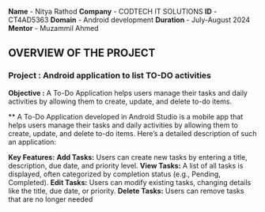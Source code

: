 **Name** - Nitya Rathod
**Company** - CODTECH IT SOLUTIONS
**ID** - CT4AD5363
**Domain** - Android development
**Duration** - July-August 2024
**Mentor** - Muzammil Ahmed

## OVERVIEW OF THE PROJECT

### Project : Android application to list TO-DO activities

**Objective :** 
A To-Do Application helps users manage their tasks and daily activities by allowing them to create, update, and delete to-do items.

**
A To-Do Application developed in Android Studio is a mobile app that helps users manage their tasks and daily activities by allowing them to create, update, and delete to-do items. Here’s a detailed description of such an application:

**Key Features:**
**Add Tasks:** Users can create new tasks by entering a title, description, due date, and priority level.
**View Tasks:** A list of all tasks is displayed, often categorized by completion status (e.g., Pending, Completed).
**Edit Tasks:** Users can modify existing tasks, changing details like the title, due date, or priority.
**Delete Tasks:** Users can remove tasks that are no longer needed
